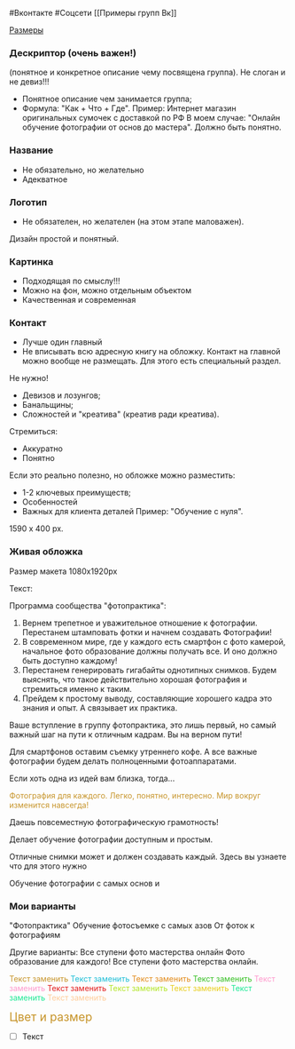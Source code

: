 #Вконтакте #Соцсети 
[[Примеры групп Вк]]

[Размеры](https://business.vk.com/articles/razmeri-izobrazhenii-dlya-oformleniya-soobschestva/)
### Дескриптор (очень важен!)
(понятное и конкретное описание чему посвящена группа). Не слоган и не девиз!!!
- Понятное описание чем занимается группа;
- Формула: "Как + Что + Где".
Пример: Интернет магазин оригинальных сумочек с доставкой по РФ
В моем случае: "Онлайн обучение фотографии от основ до мастера".
Должно быть понятно.

### Название
- Не обязательно, но желательно
- Адекватное
### Логотип
- Не обязателен, но желателен (на этом этапе маловажен).

Дизайн простой и понятный.

### Картинка
- Подходящая по смыслу!!!
- Можно на фон, можно отдельным объектом
- Качественная и современная

### Контакт
- Лучше один главный
- Не вписывать всю адресную книгу на обложку.
Контакт на главной можно вообще не размещать. Для этого есть специальный раздел.

Не нужно!
- Девизов и лозунгов;
- Банальщины;
- Сложностей и "креатива" (креатив ради креатива).

Стремиться:
- Аккуратно
- Понятно

Если это реально полезно, но обложке можно разместить:
- 1-2 ключевых преимуществ;
- Особенностей
- Важных для клиента деталей
Пример: "Обучение с нуля".

1590 х 400 рх.

### Живая обложка

Размер макета 1080х1920рх

Текст:

Программа сообщества "фотопрактика":

1. Вернем трепетное и уважительное отношение к фотографии. Перестанем штамповать фотки и начнем создавать Фотографии!
2. В современном мире, где у каждого есть смартфон с фото камерой, начальное фото образование должны получать все. И оно должно быть доступно каждому!
4. Перестанем генерировать гигабайты однотипных снимков. Будем выяснять, что такое действительно хорошая фотография и стремиться именно к таким.
5. Прейдем к простому выводу, составляющие хорошего кадра это знания и опыт. А связывает их практика. 

Ваше вступление в группу фотопрактика, это лишь первый, но самый важный шаг на пути к отличным кадрам. Вы на верном пути!


 Для смартфонов оставим съемку утреннего кофе. А все важные фотографии будем делать полноценными фотоаппаратами.

Если хоть одна из идей вам близка, тогда...




<span style='color:#c7952b'>Фотография для каждого. Легко, понятно, интересно. Мир вокруг изменится навсегда!</span>

Даешь повсеместную фотографическую грамотность!

Делает обучение фотографии доступным и простым.

Отличные снимки может и должен создавать каждый.
Здесь вы узнаете что для этого нужно




Обучение фотографии с самых основ и 
### Мои варианты

"Фотопрактика"
Обучение фотосъемке с самых азов
От фоток к фотографиям


Другие варианты:
Все ступени фото мастерства онлайн
Фото образование для каждого!
Все ступени фото мастерства онлайн.








<span style='color:#c7952b'>Текст заменить</span>
<span style='color:#1cbed6'>Текст заменить</span>
<span style='color:#e28b1b'>Текст заменить</span>
<span style='color:#37c025'>Текст заменить</span>
<span style='color:#ff99cc'>Текст заменить</span>
<span style='color:#e21b1b'>Текст заменить</span>
<span style='color:#b1e524'>Текст заменить</span>
<span style='color:#e8cd1a'>Текст заменить</span>
<span style='color:#1ae893'>Текст заменить</span>
<span style='color:#ffcc99'>Текст заменить</span>


<span style='color:#c7952b; font-size: 150%;' >Цвет и размер</span>

- [ ] Текст
